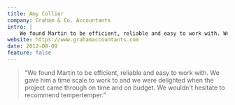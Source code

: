 ```yaml
---
title: Amy Collier
company: Graham & Co. Accountants
intro: |
    We found Martin to be efficient, reliable and easy to work with. We gave him a time scale to work to and we were delighted when the project came through on time and on budget.
website: https://www.grahamaccountants.com
date: 2012-08-09
feature: false
---
```


> “We found Martin to be efficient, reliable and easy to work with. We gave him a time scale to work to and we were delighted when the project came through on time and on budget. We wouldn't hesitate to recommend tempertemper.”
